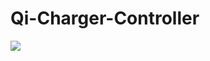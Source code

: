 # Qi-Charger-Controller
![](https://github.com/angqinghua/Qi-Charger-Controller/blob/master/QiChargerController/screen.PNG)

